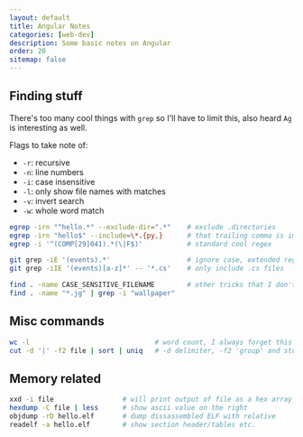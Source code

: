 ```yaml
---
layout: default
title: Angular Notes
categories: [web-dev]
description: Some basic notes on Angular
order: 20
sitemap: false
---
```


## Finding stuff

There's too many cool things with `grep` so I'll have to limit this, also heard `Ag` is interesting as well.

Flags to take note of:

* `-r`: recursive
* `-n`: line numbers
* `-i`: case insensitive
* `-l`: only show file names with matches
* `-v`: invert search
* `-w`: whole word match

```bash
egrep -irn "^hello.*" --exclude-dir=".*"    # exclude .directories
egrep -irn "hello$" --include=\*.{py,}      # that trailing comma is important!
egrep -i '^(COMP[29]041).*(\|F$)'           # standard cool regex

git grep -iE '(events).*'                   # ignore case, extended regex
git grep -iIE '(events)[a-z]*' -- '*.cs'    # only include .cs files

find . -name CASE_SENSITIVE_FILENAME        # other tricks that I don't know
find . -name "*.jg" | grep -i "wallpaper"
```

## Misc commands

```bash
wc -l                               # word count, I always forget this one
cut -d '|' -f2 file | sort | uniq   # -d delimiter, -f2 'group' and stuff
```

## Memory related

```bash
xxd -i file                 # will print output of file as a hex array in C!
hexdump -C file | less      # show ascii value on the right
objdump -rD hello.elf       # dump dissassembled ELF with relative
readelf -a hello.elf        # show section header/tables etc.
```